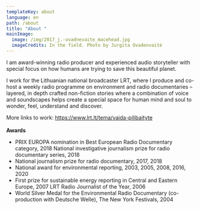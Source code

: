 ```yaml
---
templateKey: about
language: en
path: /about
title: "About "
mainImage:
  image: /img/2017_j.-ovadnevaite_macehead.jpg
  imageCredits: In the field. Photo by Jurgita Ovadenvaitė
---
```

I am award-winning radio producer and experienced audio storyteller with special focus on how humans are trying to save this beautiful planet.

I work for the Lithuanian national broadcaster LRT, where I produce and co-host a weekly radio programme on environment and radio documentaries – layered, in depth crafted non-fiction stories where a combination of voice and soundscapes helps create a special space for human mind and soul to wonder, feel, understand and discover.

More links to work: https://www.lrt.lt/tema/vaida-pilibaityte \
\
**Awards** 

* PRIX EUROPA nomination in Best European Radio Documentary category, 2018  National investigative journalism prize for radio documentary series, 2018 
* National journalism prize for radio documentary, 2017, 2018
* National award for environmental reporting, 2003, 2005, 2008, 2016, 2020
* First prize for sustainable energy reporting in Central and Eastern Europe, 2007
  LRT Radio Journalist of the Year, 2006
* World Silver Medal for the Environmental Radio Documentary (co-production with Deutsche Welle), The New York Festivals, 2004